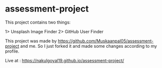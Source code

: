 # assessment-project

This project contains two things:

1> Unsplash Image Finder
2> GitHub User Finder

This project was made by https://github.com/Muskaanpal05/assessment-project and me.
So I just forked it and made some changes according to my profile.

Live at : https://nakulgoyal19.github.io/assessment-project/
